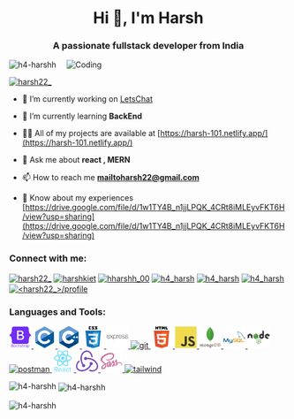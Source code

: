 <h1 align="center">Hi 👋, I'm Harsh</h1>
<h3 align="center">A passionate fullstack developer from India</h3>
<img align="right" alt="Coding" width="400" src="https://cdn.dribbble.com/users/1162077/screenshots/3848914/programmer.gif">

<p align="left"> <img src="https://komarev.com/ghpvc/?username=h4-harshh&label=Profile%20views&color=0e75b6&style=flat" alt="h4-harshh" /> </p>

<p align="left"> <a href="https://twitter.com/harsh22_" target="blank"><img src="https://img.shields.io/twitter/follow/harsh22_?logo=twitter&style=for-the-badge" alt="harsh22_" /></a> </p>

- 🔭 I’m currently working on [LetsChat](https://letschat-uusa.onrender.com/)

- 🌱 I’m currently learning **BackEnd**

- 👨‍💻 All of my projects are available at [https://harsh-101.netlify.app/](https://harsh-101.netlify.app/)

- 💬 Ask me about **react , MERN**

- 📫 How to reach me **mailtoharsh22@gmail.com**

- 📄 Know about my experiences [https://drive.google.com/file/d/1w1TY4B_n1jjLPQK_4CRt8iMLEyvFKT6H/view?usp=sharing](https://drive.google.com/file/d/1w1TY4B_n1jjLPQK_4CRt8iMLEyvFKT6H/view?usp=sharing)

<h3 align="left">Connect with me:</h3>
<p align="left">
<a href="https://twitter.com/harsh22_" target="blank"><img align="center" src="https://raw.githubusercontent.com/rahuldkjain/github-profile-readme-generator/master/src/images/icons/Social/twitter.svg" alt="harsh22_" height="30" width="40" /></a>
<a href="https://linkedin.com/in/harshkiet" target="blank"><img align="center" src="https://raw.githubusercontent.com/rahuldkjain/github-profile-readme-generator/master/src/images/icons/Social/linked-in-alt.svg" alt="harshkiet" height="30" width="40" /></a>
<a href="https://instagram.com/hharshh_00" target="blank"><img align="center" src="https://raw.githubusercontent.com/rahuldkjain/github-profile-readme-generator/master/src/images/icons/Social/instagram.svg" alt="hharshh_00" height="30" width="40" /></a>
<a href="https://www.codechef.com/users/h4_harsh" target="blank"><img align="center" src="https://cdn.jsdelivr.net/npm/simple-icons@3.1.0/icons/codechef.svg" alt="h4_harsh" height="30" width="40" /></a>
<a href="https://www.hackerrank.com/h4_harsh" target="blank"><img align="center" src="https://raw.githubusercontent.com/rahuldkjain/github-profile-readme-generator/master/src/images/icons/Social/hackerrank.svg" alt="h4_harsh" height="30" width="40" /></a>
<a href="https://www.leetcode.com/h4_harsh" target="blank"><img align="center" src="https://raw.githubusercontent.com/rahuldkjain/github-profile-readme-generator/master/src/images/icons/Social/leet-code.svg" alt="h4_harsh" height="30" width="40" /></a>
<a href="https://auth.geeksforgeeks.org/user/<harsh22_>/profile" target="blank"><img align="center" src="https://raw.githubusercontent.com/rahuldkjain/github-profile-readme-generator/master/src/images/icons/Social/geeks-for-geeks.svg" alt="<harsh22_>/profile" height="30" width="40" /></a>
</p>

<h3 align="left">Languages and Tools:</h3>
<p align="left"> <a href="https://getbootstrap.com" target="_blank" rel="noreferrer"> <img src="https://raw.githubusercontent.com/devicons/devicon/master/icons/bootstrap/bootstrap-plain-wordmark.svg" alt="bootstrap" width="40" height="40"/> </a> <a href="https://www.cprogramming.com/" target="_blank" rel="noreferrer"> <img src="https://raw.githubusercontent.com/devicons/devicon/master/icons/c/c-original.svg" alt="c" width="40" height="40"/> </a> <a href="https://www.w3schools.com/cpp/" target="_blank" rel="noreferrer"> <img src="https://raw.githubusercontent.com/devicons/devicon/master/icons/cplusplus/cplusplus-original.svg" alt="cplusplus" width="40" height="40"/> </a> <a href="https://www.w3schools.com/css/" target="_blank" rel="noreferrer"> <img src="https://raw.githubusercontent.com/devicons/devicon/master/icons/css3/css3-original-wordmark.svg" alt="css3" width="40" height="40"/> </a> <a href="https://expressjs.com" target="_blank" rel="noreferrer"> <img src="https://raw.githubusercontent.com/devicons/devicon/master/icons/express/express-original-wordmark.svg" alt="express" width="40" height="40"/> </a> <a href="https://git-scm.com/" target="_blank" rel="noreferrer"> <img src="https://www.vectorlogo.zone/logos/git-scm/git-scm-icon.svg" alt="git" width="40" height="40"/> </a> <a href="https://www.w3.org/html/" target="_blank" rel="noreferrer"> <img src="https://raw.githubusercontent.com/devicons/devicon/master/icons/html5/html5-original-wordmark.svg" alt="html5" width="40" height="40"/> </a> <a href="https://developer.mozilla.org/en-US/docs/Web/JavaScript" target="_blank" rel="noreferrer"> <img src="https://raw.githubusercontent.com/devicons/devicon/master/icons/javascript/javascript-original.svg" alt="javascript" width="40" height="40"/> </a> <a href="https://www.mongodb.com/" target="_blank" rel="noreferrer"> <img src="https://raw.githubusercontent.com/devicons/devicon/master/icons/mongodb/mongodb-original-wordmark.svg" alt="mongodb" width="40" height="40"/> </a> <a href="https://www.mysql.com/" target="_blank" rel="noreferrer"> <img src="https://raw.githubusercontent.com/devicons/devicon/master/icons/mysql/mysql-original-wordmark.svg" alt="mysql" width="40" height="40"/> </a> <a href="https://nodejs.org" target="_blank" rel="noreferrer"> <img src="https://raw.githubusercontent.com/devicons/devicon/master/icons/nodejs/nodejs-original-wordmark.svg" alt="nodejs" width="40" height="40"/> </a> <a href="https://postman.com" target="_blank" rel="noreferrer"> <img src="https://www.vectorlogo.zone/logos/getpostman/getpostman-icon.svg" alt="postman" width="40" height="40"/> </a> <a href="https://reactjs.org/" target="_blank" rel="noreferrer"> <img src="https://raw.githubusercontent.com/devicons/devicon/master/icons/react/react-original-wordmark.svg" alt="react" width="40" height="40"/> </a> <a href="https://redux.js.org" target="_blank" rel="noreferrer"> <img src="https://raw.githubusercontent.com/devicons/devicon/master/icons/redux/redux-original.svg" alt="redux" width="40" height="40"/> </a> <a href="https://sass-lang.com" target="_blank" rel="noreferrer"> <img src="https://raw.githubusercontent.com/devicons/devicon/master/icons/sass/sass-original.svg" alt="sass" width="40" height="40"/> </a> <a href="https://tailwindcss.com/" target="_blank" rel="noreferrer"> <img src="https://www.vectorlogo.zone/logos/tailwindcss/tailwindcss-icon.svg" alt="tailwind" width="40" height="40"/> </a> </p>

<p><img align="left" src="https://github-readme-stats.vercel.app/api/top-langs?username=h4-harshh&show_icons=true&locale=en&layout=compact" alt="h4-harshh" /></p>

<p>&nbsp;<img align="center" src="https://github-readme-stats.vercel.app/api?username=h4-harshh&show_icons=true&locale=en" alt="h4-harshh" /></p>

<p><img align="center" src="https://github-readme-streak-stats.herokuapp.com/?user=h4-harshh&" alt="h4-harshh" /></p>
